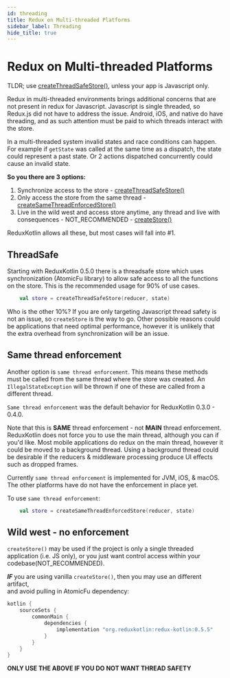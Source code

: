 ```yaml
---
id: threading
title: Redux on Multi-threaded Platforms
sidebar_label: Threading
hide_title: true
---
```


# Redux on Multi-threaded Platforms

TLDR; use [createThreadSafeStore()](../api/createThreadSafeStore.md), unless your app is Javascript only.

Redux in multi-threaded environments brings additional concerns that are not present in redux
for Javascript.  Javascript is single threaded, so Redux.js did not have to address the issue.
Android, iOS, and native do have threading, and as such attention must be paid to which threads interact with the store.

In a multi-threaded system invalid states and race conditions can happen.
For example if `getState` was called at the same time as a dispatch, the state could represent a past
state.  Or 2 actions dispatched concurrently could cause an invalid state.

**So you there are 3 options:**

1) Synchronize access to the store  - [createThreadSafeStore()](../api/createThreadSafeStore.md)
2) Only access the store from the same thread - [createSameThreadEnforcedStore()](../api/createSameThreadEnforcedStore.md)
3) Live in the wild west and access store anytime, any thread
    and live with consequences - NOT_RECOMMENDED - [createStore()](../api/createStore.md)

ReduxKotlin allows all these, but most cases will fall into #1.

## ThreadSafe

Starting with ReduxKotlin 0.5.0 there is a threadsafe store which uses synchronization (AtomicFu library)
to allow safe access to all the functions on the store.  This is the recommended usage for 90% of use cases.

```kotlin
    val store = createThreadSafeStore(reducer, state)
```

Who is the other 10%? If you are only targeting Javascript thread safety is not an issue, so
`createStore` is the way to go.  Other possible reasons could be applications that need optimal
performance, however it is unlikely that the extra overhead from synchronization will be an issue.

## Same thread enforcement

Another option is `same thread enforcement`. This means these methods must be called from the same thread where
the store was created.  An `IllegalStateException` will be thrown if one of these are called from a 
different thread.


`Same thread enforcement` was the default behavior for ReduxKotlin 0.3.0 - 0.4.0.

Note that this is __SAME__ thread enforcement - not __MAIN__ thread enforcement.  ReduxKotlin does not
force you to use the main thread, although you can if you'd like.  Most mobile applications do redux on the main
thread, however it could be moved to a background thread.  Using a background thread could be desirable 
if the reducers & middleware processing produce UI effects such as dropped frames.

Currently `same thread enforcement` is implemented for JVM, iOS, & macOS.  The other platforms
have do not have the enforcement in place yet.

To use `same thread enforcement`:
```kotlin
    val store = createSameThreadEnforcedStore(reducer, state)
```

## Wild west - no enforcement

`createStore()` may be used if the project is only a single threaded application (i.e. JS only), or you
just want control access within your codebase(NOT_RECOMMENDED).

***IF*** you are using vanilla `createStore()`, then you may use an different artifact,  
and avoid pulling in AtomicFu dependency:

```groovy
kotlin {
    sourceSets {
        commonMain {
            dependencies {
                implementation "org.reduxkotlin:redux-kotlin:0.5.5"
            }
        }
    }
}
```
**ONLY USE THE ABOVE IF YOU DO NOT WANT THREAD SAFETY**

